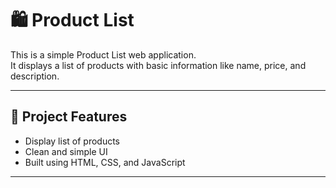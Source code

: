 # 🛍️ Product List

This is a simple Product List web application.  
It displays a list of products with basic information like name, price, and description.

---

## 📂 Project Features

- Display list of products
- Clean and simple UI
- Built using HTML, CSS, and JavaScript

---

